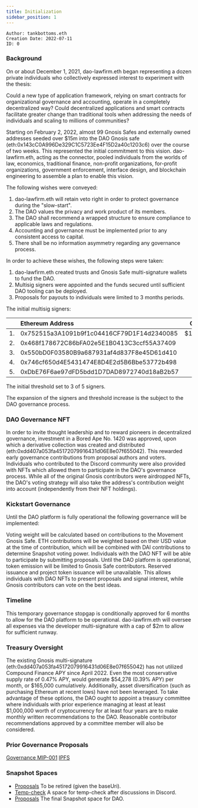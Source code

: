 ```yaml
---
title: Initialization
sidebar_position: 1
---
```


```
Author: tankbottoms.eth
Creation Date: 2022-07-11
ID: 0
```

### Background

On or about December 1, 2021, dao-lawfirm.eth began representing a dozen private individuals who collectively expressed interest to experiment with the thesis:

Could a new type of application framework, relying on smart contracts for organizational governance and accounting, operate in a completely decentralized way? Could decentralized applications and smart contracts facilitate greater change than traditional tools when addressing the needs of individuals and scaling to millions of communities?

Starting on February 2, 2022, almost 99 Gnosis Safes and externally owned addresses seeded over $15m into the DAO Gnosis safe (eth:0x143cC0A996De329C1C5723Ee4F15D2a40c1203c6) over the course of two weeks. This represented the initial commitment to this vision. dao-lawfirm.eth, acting as the connector, pooled individuals from the worlds of law, economics, traditional finance, non-profit organizations, for-profit organizations, government enforcement, interface design, and blockchain engineering to assemble a plan to enable this vision.

The following wishes were conveyed:

1. dao-lawfirm.eth will retain veto right in order to protect governance during the "slow-start".
2. The DAO values the privacy and work product of its members.
3. The DAO shall recommend a wrapped structure to ensure compliance to applicable laws and regulations.
4. Accounting and governance must be implemented prior to any consistent access to capital.
5. There shall be no information asymmetry regarding any governance process.

In order to achieve these wishes, the following steps were taken:

1. dao-lawfirm.eth created trusts and Gnosis Safe multi-signature wallets to fund the DAO.
2. Multisig signers were appointed and the funds secured until sufficient DAO tooling can be deployed.
3. Proposals for payouts to individuals were limited to 3 months periods.

The initial multisig signers:

|     | Ethereum Address                           |  Contribution  | Etherscan                                                               |
| :-: | :----------------------------------------- | :------------: | :---------------------------------------------------------------------- |
| 1.  | 0x752515a3A1091b9f1c04416CF79D1F14d2340085 | $10,249,206.01 | https://etherscan.io/address/0x752515a3a1091b9f1c04416cf79d1f14d2340085 |
| 2.  | 0x468f178672C86bFA02e5E1B0413C3ccf55A37409 |                | https://etherscan.io/address/0x468f178672C86bFA02e5E1B0413C3ccf55A37409 |
| 3.  | 0x550bD0F03580B9a687931af4d837F8e45D61d410 |                | https://etherscan.io/address/0x550bD0F03580B9a687931af4d837F8e45D61d410 |
| 4.  | 0x746cf650d4E5431474E8D4E2d5B6Bbe53772b498 |                | https://etherscan.io/address/0x746cf650d4E5431474E8D4E2d5B6Bbe53772b498 |
| 5.  | 0xDbE76F6ae97dFD5bdd1D7DAD8972740d18aB2b57 |                | https://etherscan.io/address/0xDbE76F6ae97dFD5bdd1D7DAD8972740d18aB2b57 |

The initial threshold set to 3 of 5 signers.

The expansion of the signers and threshold increase is the subject to the DAO governance process.

### DAO Governance NFT

In order to invite thought leadership and to reward pioneers in decentralized governance, investment in a Bored Ape No. 1420 was approved, upon which a derivative collection was created and distributed (eth:0xdd407a053fa45172079916431d06E8e07f655042). This rewarded early governance contributions from proposal authors and voters. Individuals who contributed to the Discord community were also provided with NFTs which allowed them to participate in the DAO's governance process. While all of the original Gnosis contributors were airdropped NFTs, the DAO's voting strategy will also take the address's contribution weight into account (independently from their NFT holdings).

### Kickstart Governance

Until the DAO platform is fully operational the following governance will be implemented:

Voting weight will be calculated based on contributions to the Movement Gnosis Safe. ETH contributions will be weighted based on their USD value at the time of contribution, which will be combined with DAI contributions to determine Snapshot voting power. Individuals with the DAO NFT will be able to participate by submitting proposals. Until the DAO platform is operational, token emission will be limited to Gnosis Safe contributors. Reserved issuance and project token issuance will be unavailable. This allows individuals with DAO NFTs to present proposals and signal interest, while Gnosis contributors can vote on the best ideas.

### Timeline

This temporary governance stopgap is conditionally approved for 6 months to allow for the DAO platform to be operational. dao-lawfirm.eth will oversee all expenses via the developer multi-signature with a cap of $2m to allow for sufficient runway.

### Treasury Oversight

The existing Gnosis multi-signature (eth:0xdd407a053fa45172079916431d06E8e07f655042) has not utilized Compound Finance APY since April 2022. Even the most conservative supply rate of 0.47% APY, would generate $54,278 (0.39% APY) per month, or $165,000 cumulatively. Additionally, asset diversification (such as purchasing Ethereum at recent lows) have not been leveraged. To take advantage of these options, the DAO ought to appoint a treasury committee where individuals with prior experience managing at least at least $1,000,000 worth of cryptocurrency for at least four years are to make monthly written recommendations to the DAO. Reasonable contributor recommendations approved by a committee member will also be considered.

### Prior Governance Proposals

[Governance MIP-001](https://snapshot.org/#/movedao.eth/proposal/0x5494278f1f52faed8f2a0d61f0909d81d92364fa871a2b9183a61ce179bc7671)
[IPFS](https://snapshot.mypinata.cloud/ipfs/QmRDyENgBHSDNr3YuoGhS3yvnyzNfumtxoKm39h8NsD9Jn)

### Snapshot Spaces

-   [Proposals](https://snapshot.org/#/movedao.eth) To be retired (given the baseUri).
-   [Temp-check](https://snapshot.org/#/tempcheck.movedao.eth) A space for temp-check after discussions in Discord.
-   [Proposals](https://snapshot.org/#/snapshot.movedao.eth) The final Snapshot space for DAO.
